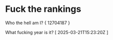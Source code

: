 # Fuck the rankings

Who the hell am I?
{ 12704187 }

What fucking year is it?
[ 2025-03-21T15:23:20Z ]
